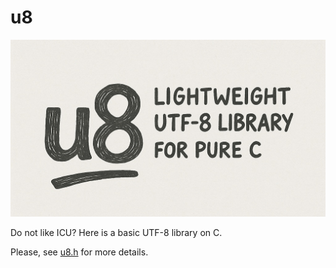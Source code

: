 # u8

![u8 library](u8.jpg)

Do not like ICU? Here is a basic UTF-8 library on C.

Please, see [u8.h](include/u8.h) for more details.
